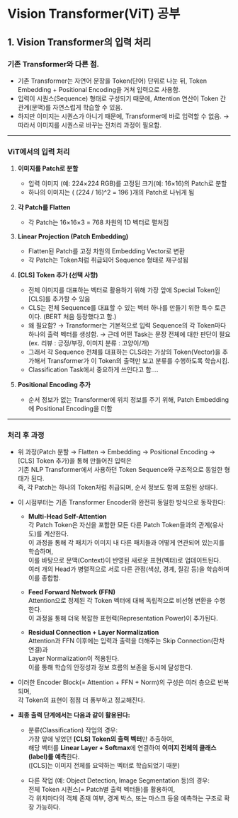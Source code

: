 # Vision Transformer(ViT) 공부
## 1. Vision Transformer의 입력 처리
### 기존 Transformer와 다른 점.
- 기존 Transformer는 자연어 문장을 Token(단어) 단위로 나눈 뒤, Token Embedding + Positional Encoding을 거쳐 입력으로 사용함.
- 입력이 시퀀스(Sequence) 형태로 구성되기 때문에, Attention 연산이 Token 간 관계(문맥)를 자연스럽게 학습할 수 있음.
- 하지만 이미지는 시퀀스가 아니기 때문에, Transformer에 바로 입력할 수 없음.
  → 따라서 이미지를 시퀀스로 바꾸는 전처리 과정이 필요함.

---

### ViT에서의 입력 처리

1. **이미지를 Patch로 분할**
   - 입력 이미지 (예: 224×224 RGB)를 고정된 크기(예: 16×16)의 Patch로 분할
   - 하나의 이미지는 \( (224 / 16)^2 = 196 \)개의 Patch로 나뉘게 됨

2. **각 Patch를 Flatten**
   - 각 Patch는 16×16×3 = 768 차원의 1D 벡터로 펼쳐짐

3. **Linear Projection (Patch Embedding)**
   - Flatten된 Patch를 고정 차원의 Embedding Vector로 변환
   - 각 Patch는 Token처럼 취급되어 Sequence 형태로 재구성됨

4. **[CLS] Token 추가 (선택 사항)**
   - 전체 이미지를 대표하는 벡터로 활용하기 위해 가장 앞에 Special Token인 [CLS]를 추가할 수 있음
   - CLS는 전체 Sequence를 대표할 수 있는 벡터 하나를 만들기 위한 특수 토큰이다. (BERT 처음 등장했다고 함.)
   - 왜 필요함? → Transformer는 기본적으로 입력 Sequence의 각 Token마다 하나의 출력 벡터를 생성함. → 근데 어떤 Task는 문장 전체에 대한 판단이 필요 (ex. 리뷰 : 긍정/부정, 이미지 분류 : 고양이/개)
   - 그래서 각 Sequence 전체를 대표하는 CLS라는 가상의 Token(Vector)을 추가해서 Transformer가 이 Token의 출력만 보고 분류를 수행하도록 학습시킴.
   - Classification Task에서 중요하게 쓰인다고 함....

5. **Positional Encoding 추가**
   - 순서 정보가 없는 Transformer에 위치 정보를 주기 위해, Patch Embedding에 Positional Encoding을 더함

---

### 처리 후 과정
- 위 과정(Patch 분할 → Flatten → Embedding → Positional Encoding → [CLS] Token 추가)을 통해 만들어진 입력은  
  기존 NLP Transformer에서 사용하던 Token Sequence와 구조적으로 동일한 형태가 된다.  
  즉, 각 Patch는 하나의 Token처럼 취급되며, 순서 정보도 함께 포함된 상태다.

- 이 시점부터는 기존 Transformer Encoder와 완전히 동일한 방식으로 동작한다:

  - **Multi-Head Self-Attention**  
    각 Patch Token은 자신을 포함한 모든 다른 Patch Token들과의 관계(유사도)를 계산한다.  
    이 과정을 통해 각 패치가 이미지 내 다른 패치들과 어떻게 연관되어 있는지를 학습하며,  
    이를 바탕으로 문맥(Context)이 반영된 새로운 표현(벡터)로 업데이트된다.  
    여러 개의 Head가 병렬적으로 서로 다른 관점(색상, 경계, 질감 등)을 학습하며 이를 종합함.

  - **Feed Forward Network (FFN)**  
    Attention으로 정제된 각 Token 벡터에 대해 독립적으로 비선형 변환을 수행한다.  
    이 과정을 통해 더욱 복잡한 표현력(Representation Power)이 추가된다.

  - **Residual Connection + Layer Normalization**  
    Attention과 FFN 이후에는 입력과 출력을 더해주는 Skip Connection(잔차 연결)과  
    Layer Normalization이 적용된다.  
    이를 통해 학습의 안정성과 정보 흐름의 보존을 동시에 달성한다.

- 이러한 Encoder Block(= Attention + FFN + Norm)의 구성은 여러 층으로 반복되며,  
  각 Token의 표현이 점점 더 풍부하고 정교해진다.

- **최종 출력 단계에서는 다음과 같이 활용된다:**

  - 분류(Classification) 작업의 경우:  
    가장 앞에 넣었던 **[CLS] Token의 출력 벡터**만 추출하여,  
    해당 벡터를 **Linear Layer + Softmax**에 연결하여 **이미지 전체의 클래스(label)를 예측**한다.  
    ([CLS]는 이미지 전체를 요약하는 벡터로 학습되었기 때문)

  - 다른 작업 (예: Object Detection, Image Segmentation 등)의 경우:  
    전체 Token 시퀀스(= Patch별 출력 벡터들)를 활용하여,  
    각 위치마다의 객체 존재 여부, 경계 박스, 또는 마스크 등을 예측하는 구조로 확장 가능하다.